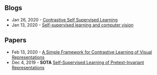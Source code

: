 ## Blogs
- Jan 26, 2020 - [Contrastive Self Supervised Learning](https://ankeshanand.com/blog/2020/01/26/contrative-self-supervised-learning.html)
- Jan 13, 2020 - [Self-supervised learning and computer vision](https://www.fast.ai/2020/01/13/self_supervised/)

## Papers
- Feb 13, 2020 - [A Simple Framework for Contrastive Learning of Visual Representations](https://arxiv.org/abs/2002.05709)
- Dec 4, 2019 - **SOTA** [Self-Supervised Learning of Pretext-Invariant Representations](https://arxiv.org/abs/1912.01991)
